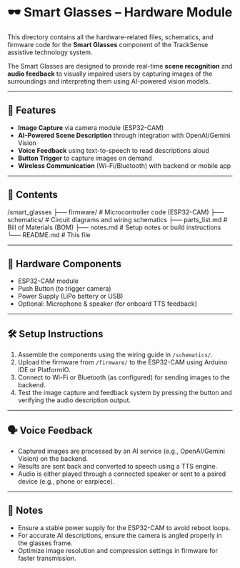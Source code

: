# 🕶️ Smart Glasses – Hardware Module

This directory contains all the hardware-related files, schematics, and firmware code for the **Smart Glasses** component of the TrackSense assistive technology system.

The Smart Glasses are designed to provide real-time **scene recognition** and **audio feedback** to visually impaired users by capturing images of the surroundings and interpreting them using AI-powered vision models.

---

## 🔧 Features

- **Image Capture** via camera module (ESP32-CAM)
- **AI-Powered Scene Description** through integration with OpenAI/Gemini Vision
- **Voice Feedback** using text-to-speech to read descriptions aloud
- **Button Trigger** to capture images on demand
- **Wireless Communication** (Wi-Fi/Bluetooth) with backend or mobile app

---

## 📁 Contents

/smart_glasses
├── firmware/ # Microcontroller code (ESP32-CAM)
├── schematics/ # Circuit diagrams and wiring schematics
├── parts_list.md # Bill of Materials (BOM)
├── notes.md # Setup notes or build instructions
└── README.md # This file

---

## 🔌 Hardware Components

- ESP32-CAM module
- Push Button (to trigger camera)
- Power Supply (LiPo battery or USB)
- Optional: Microphone & speaker (for onboard TTS feedback)

---

## 🛠 Setup Instructions

1. Assemble the components using the wiring guide in `/schematics/`.
2. Upload the firmware from `/firmware/` to the ESP32-CAM using Arduino IDE or PlatformIO.
3. Connect to Wi-Fi or Bluetooth (as configured) for sending images to the backend.
4. Test the image capture and feedback system by pressing the button and verifying the audio description output.

---

## 🗣️ Voice Feedback

- Captured images are processed by an AI service (e.g., OpenAI/Gemini Vision) on the backend.
- Results are sent back and converted to speech using a TTS engine.
- Audio is either played through a connected speaker or sent to a paired device (e.g., phone or earpiece).

---

## 📌 Notes

- Ensure a stable power supply for the ESP32-CAM to avoid reboot loops.
- For accurate AI descriptions, ensure the camera is angled properly in the glasses frame.
- Optimize image resolution and compression settings in firmware for faster transmission.
